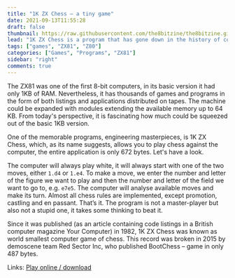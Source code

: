 ```yaml
---
title: "1K ZX Chess – a tiny game"
date: 2021-09-13T11:55:28
draft: false
thumbnail: https://raw.githubusercontent.com/the8bitzine/the8bitzine.github.io/media/media/2021/1kzxchess.png
lead: "1K ZX Chess is a program that has gone down in the history of computer science. Over the years, it has been an excellent example of optimization."
tags: ["games", "ZX81", "Z80"]
categories: ["Games", "Programs", "ZX81"]
sidebar: "right"
comments: true
---
```


The ZX81 was one of the first 8-bit computers, in its basic version it had only 1KB of RAM. Nevertheless, it has thousands of games and programs in the form of both listings and applications distributed on tapes. The machine could be expanded with modules extending the available memory up to 64 KB. From today's perspective, it is fascinating how much could be squeezed out of the basic 1KB version.  
  
One of the memorable programs, engineering masterpieces, is 1K ZX Chess, which, as its name suggests, allows you to play chess against the computer, the entire application is only 672 bytes. Let's have a look.  
  
The computer will always play white, it will always start with one of the two moves, either `1.d4` or `1.e4`. To make a move, we enter the number and letter of the figure we want to play and then the number and letter of the field we want to go to, e.g. `e7e5`. The computer will analyse available moves and make its turn. Almost all chess rules are implemented, except promotion, castling and en passant. That’s it. The program is not a master-player but also not a stupid one, it takes some thinking to beat it.  
  
Since it was published (as an article containing code listings in a British computer magazine Your Computer) in 1982, 1K ZX Chess was known as world smallest computer game of chess. This record was broken in 2015 by demoscene team Red Sector Inc, who published BootChess – game in only 487 bytes.  
  
Links: [Play online / download](http://www.zx81stuff.org.uk/zx81/tape/1KZXChess)


